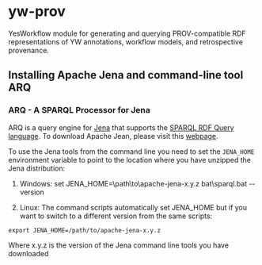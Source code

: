 # yw-prov
YesWorkflow module for generating and querying PROV-compatible RDF representations of YW annotations, workflow models, and retrospective provenance.

## Installing Apache Jena and command-line tool ARQ

### ARQ - A SPARQL Processor for Jena

ARQ is a query engine for [Jena](http://jena.apache.org/) that supports the [SPARQL RDF Query language](http://www.w3.org/TR/sparql11-query/). To download Apache Jean, please visit this [webpage](https://jena.apache.org/download/index.cgi).

To use the Jena tools from the command line you need to set the `JENA_HOME`
  environment variable to point to the location where you have 
  unzipped the Jena distribution:

  1. Windows:
    set JENA_HOME=\path\to\apache-jena-x.y.z
    bat\sparql.bat --version    

  2. Linux:
    The command scripts automatically set JENA_HOME but if you want
    to switch to a different version from the same scripts:

    export JENA_HOME=/path/to/apache-jena-x.y.z
      
  Where x.y.z is the version of the Jena command line tools you have 
  downloaded

